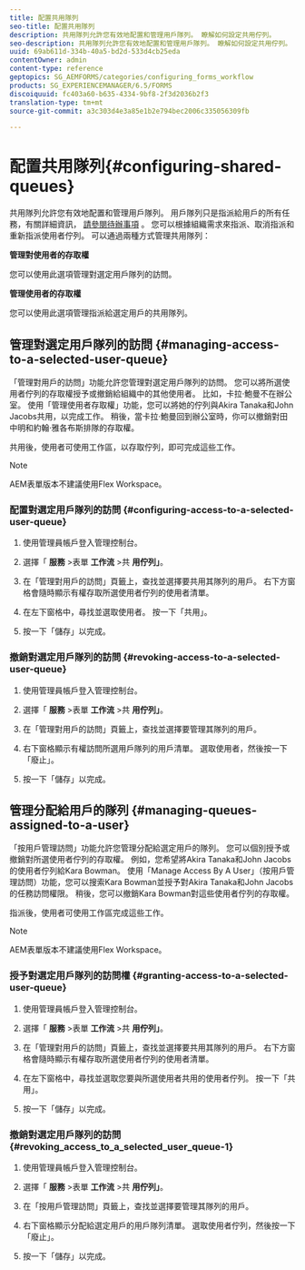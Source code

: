 ```yaml
---
title: 配置共用隊列
seo-title: 配置共用隊列
description: 共用隊列允許您有效地配置和管理用戶隊列。 瞭解如何設定共用佇列。
seo-description: 共用隊列允許您有效地配置和管理用戶隊列。 瞭解如何設定共用佇列。
uuid: 69ab611d-334b-40a5-bd2d-533d4cb25eda
contentOwner: admin
content-type: reference
geptopics: SG_AEMFORMS/categories/configuring_forms_workflow
products: SG_EXPERIENCEMANAGER/6.5/FORMS
discoiquuid: fc403a60-b635-4334-9bf8-2f3d2036b2f3
translation-type: tm+mt
source-git-commit: a3c303d4e3a85e1b2e794bec2006c335056309fb

---
```



# 配置共用隊列{#configuring-shared-queues}

共用隊列允許您有效地配置和管理用戶隊列。 用戶隊列只是指派給用戶的所有任務，有關詳細資訊， [請參閱待辦事項](https://help.adobe.com/en_US/livecycle/11.0/WorkspaceHelp/WS92d06802c76abadb-2b6ab502126beb6ba2f-7ffc.2.html) 。 您可以根據組織需求來指派、取消指派和重新指派使用者佇列。 可以通過兩種方式管理共用隊列：

**管理對使用者的存取權**

您可以使用此選項管理對選定用戶隊列的訪問。

**管理使用者的存取權**

您可以使用此選項管理指派給選定用戶的共用隊列。

## 管理對選定用戶隊列的訪問 {#managing-access-to-a-selected-user-queue}

「管理對用戶的訪問」功能允許您管理對選定用戶隊列的訪問。 您可以將所選使用者佇列的存取權授予或撤銷給組織中的其他使用者。 比如，卡拉·鮑曼不在辦公室。 使用「管理使用者存取權」功能，您可以將她的佇列與Akira Tanaka和John Jacobs共用，以完成工作。 稍後，當卡拉·鮑曼回到辦公室時，你可以撤銷對田中明和約翰·雅各布斯排隊的存取權。

共用後，使用者可使用工作區，以存取佇列，即可完成這些工作。

>[!NOTE]
>
>AEM表單版本不建議使用Flex Workspace。

### 配置對選定用戶隊列的訪問 {#configuring-access-to-a-selected-user-queue}

1. 使用管理員帳戶登入管理控制台。
1. 選擇「 **服務** >表單 **工作流** >共 **用佇列」**。

1. 在「管理對用戶的訪問」頁籤上，查找並選擇要共用其隊列的用戶。 右下方窗格會隨時顯示有權存取所選使用者佇列的使用者清單。
1. 在左下窗格中，尋找並選取使用者。 按一下「共用」。
1. 按一下「儲存」以完成。

### 撤銷對選定用戶隊列的訪問 {#revoking-access-to-a-selected-user-queue}

1. 使用管理員帳戶登入管理控制台。
1. 選擇「 **服務** >表單 **工作流** >共 **用佇列」**。

1. 在「管理對用戶的訪問」頁籤上，查找並選擇要管理其隊列的用戶。
1. 右下窗格顯示有權訪問所選用戶隊列的用戶清單。 選取使用者，然後按一下「廢止」。
1. 按一下「儲存」以完成。

## 管理分配給用戶的隊列 {#managing-queues-assigned-to-a-user}

「按用戶管理訪問」功能允許您管理分配給選定用戶的隊列。 您可以個別授予或撤銷對所選使用者佇列的存取權。 例如，您希望將Akira Tanaka和John Jacobs的使用者佇列給Kara Bowman。 使用「Manage Access By A User」（按用戶管理訪問）功能，您可以搜索Kara Bowman並授予對Akira Tanaka和John Jacobs的任務訪問權限。 稍後，您可以撤銷Kara Bowman對這些使用者佇列的存取權。

指派後，使用者可使用工作區完成這些工作。

>[!NOTE]
>
>AEM表單版本不建議使用Flex Workspace。

### 授予對選定用戶隊列的訪問權 {#granting-access-to-a-selected-user-queue}

1. 使用管理員帳戶登入管理控制台。
1. 選擇「 **服務** >表單 **工作流** >共 **用佇列」**。

1. 在「管理對用戶的訪問」頁籤上，查找並選擇要共用其隊列的用戶。 右下方窗格會隨時顯示有權存取所選使用者佇列的使用者清單。
1. 在左下窗格中，尋找並選取您要與所選使用者共用的使用者佇列。 按一下「共用」。
1. 按一下「儲存」以完成。

### 撤銷對選定用戶隊列的訪問 {#revoking_access_to_a_selected_user_queue-1}

1. 使用管理員帳戶登入管理控制台。
1. 選擇「 **服務** >表單 **工作流** >共 **用佇列」**。

1. 在「按用戶管理訪問」頁籤上，查找並選擇要管理其隊列的用戶。
1. 右下窗格顯示分配給選定用戶的用戶隊列清單。 選取使用者佇列，然後按一下「廢止」。
1. 按一下「儲存」以完成。

